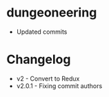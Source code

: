 # dungeoneering

* Updated commits




# Changelog

* v2        - Convert to Redux
* v2.0.1    - Fixing commit authors
